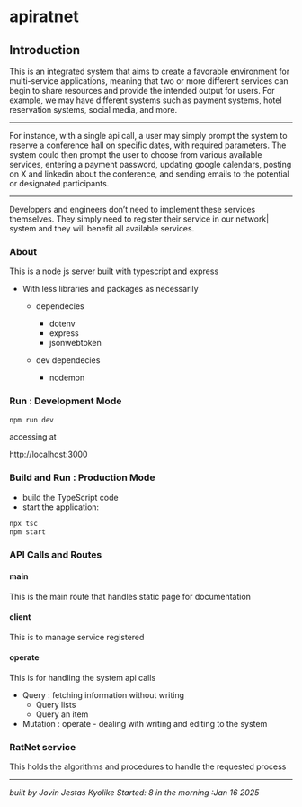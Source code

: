# apiratnet

## Introduction

This is an integrated system that aims to create a favorable environment for multi-service applications, meaning that two or more different services can begin to share resources and provide the intended output for users. For example, we may have different systems such as payment systems, hotel reservation systems, social media, and more.

---

For instance, with a single api call, a user may simply prompt the system to reserve a conference hall on specific dates, with required parameters. The system could then prompt the user to choose from various available services, entering a payment password, updating google calendars, posting on X and linkedin about the conference, and sending emails to the potential or designated participants.

---

Developers and engineers don’t need to implement these services themselves. They simply need to register their service in our network| system and they will benefit all available services.

### About
This is a node js server built with typescript and express
- With less libraries and packages as necessarily
    - dependecies
        * dotenv
        * express
        * jsonwebtoken

    - dev dependecies
        * nodemon



### Run : Development Mode

```bash
npm run dev
```

accessing at

http://localhost:3000

### Build and Run : Production Mode

- build the TypeScript code
- start the application:

```bash
npx tsc
npm start
```



### API Calls and Routes

#### main

This is the main route that handles static page for documentation

#### client

This is to manage service registered

#### operate

This is for handling the system api calls

- Query : fetching information without writing
  - Query lists
  - Query an item
- Mutation : operate - dealing with writing and editing to the system



### RatNet service
 This holds the algorithms and procedures to handle the requested process


 ---

 *built by Jovin Jestas Kyolike*
 _Started: 8 in the morning :Jan 16 2025_
